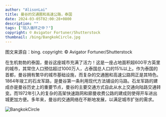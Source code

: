 ```yaml
---
author: "AlisonLai"
title: 曼谷的交通圈和高速公路，泰国
date: 2024-03-05T02:00:28+0800
description: ""
tags: ["陷入循环之中？"]
copyright: © Avigator Fortuner/Shutterstock
thumbnail: /bing/BangkokCircle.jpg
---
```

图文来源自：bing.  copyright: © Avigator Fortuner/Shutterstock

在生机勃勃的泰国，曼谷这座城市充满了活力！这是一座占地面积超600平方英里的城市，其常住人口预估超过1000万人，占泰国总人口的15%以上。作为泰国的首都，曼谷拥有繁华的城市基础设施，而复杂的交通圈和高速公路网正是其特色。1864年竣工的石龙军路，是曼谷第一条利用现代方法铺设的马路。石龙军路的建成亦是曼谷历史上的重要节点，曼谷的主要交通方式自此从水上交通向陆路交通转变。而1972年引入的复杂的高架快速路网和廊曼收费公路的建成则使得开车进出城更加方便。多年来，曼谷的交通网络在不断地发展，以满足城市扩张的需求。

![BangkokCircle](/bing/BangkokCircle.jpg)